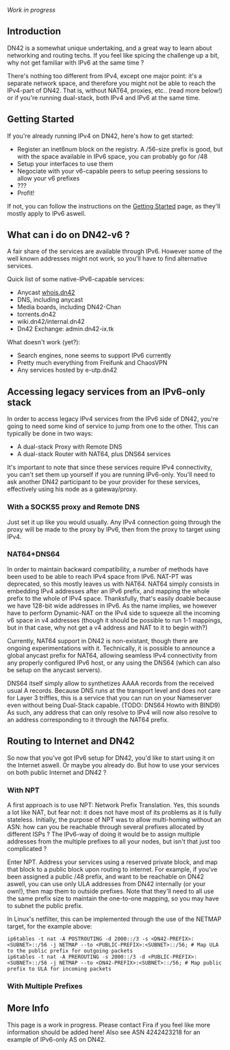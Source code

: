 _Work in progress_

## Introduction

DN42 is a somewhat unique undertaking, and a great way to learn about networking and routing techs.
If you feel like spicing the challenge up a bit, why not get familiar with IPv6 at the same time ?

There's nothing too different from IPv4, except one major point: it's a separate network space, and therefore you might not be able to reach the IPv4-part of DN42. That is, without NAT64, proxies, etc.. (read more below!) or if you're running dual-stack, both IPv4 and IPv6 at the same time.

## Getting Started

If you're already running IPv4 on DN42, here's how to get started:
 * Register an inet6num block on the registry. A /56-size prefix is good, but with the space available in IPv6 space, you can probably go for /48
 * Setup your interfaces to use them
 * Negociate with your v6-capable peers to setup peering sessions to allow your v6 prefixes
 * ???
 * Profit!

If not, you can follow the instructions on the [Getting Started](Getting-Started) page, as they'll mostly apply to IPv6 aswell.

## What can i do on DN42-v6 ?

A fair share of the services are available through IPv6. However some of the well known addresses might not work, so you'll have to find alternative services.

Quick list of some native-IPv6-capable services:
 * Anycast [whois.dn42](whois.dn42)
 * DNS, including anycast
 * Media boards, including DN42-Chan
 * torrents.dn42
 * wiki.dn42/internal.dn42
 * Dn42 Exchange: admin.dn42-ix.tk

What doesn't work (yet?): 
 * Search engines, none seems to support IPv6 currently
 * Pretty much everything from Freifunk and ChaosVPN
 * Any services hosted by e-utp.dn42 

## Accessing legacy services from an IPv6-only stack
In order to access legacy IPv4 services from the IPv6 side of DN42, you're going to need some kind of service to jump from one to the other.
This can typically be done in two ways:
 * A dual-stack Proxy with Remote DNS
 * A dual-stack Router with NAT64, plus DNS64 services

It's important to note that since these services require IPv4 connectivity, you can't set them up yourself if you are running IPv6-only. You'll need to ask another DN42 participant to be your provider for these services, effectively using his node as a gateway/proxy.

### With a SOCKS5 proxy and Remote DNS
Just set it up like you would usually. Any IPv4 connection going through the proxy will be made to the proxy by IPv6, then from the proxy to target using IPv4.

### NAT64+DNS64
In order to maintain backward compatibility, a number of methods have been used to be able to reach IPv4 space from IPv6. NAT-PT was deprecated, so this mostly leaves us with NAT64.
NAT64 simply consists in embedding IPv4 addresses after an IPv6 prefix, and mapping the whole prefix to the whole of IPv4 space. Thanksfully, that's easily doable because we have 128-bit wide addresses in IPv6. As the name implies, we however have to perform Dynamic-NAT on the IPv4 side to squeeze all the incoming v6 space in v4 addresses (though it should be possible to run 1-1 mappings, but in that case, why not get a v4 address and NAT to it to begin with?)

Currently, NAT64 support in DN42 is non-existant, though there are ongoing experimentations with it. Technically, it is possible to announce a global anycast prefix for NAT64, allowing seamless IPv4 connectivity from any properly configured IPv6 host, or any using the DNS64 (which can also be setup on the anycast servers).

DNS64 itself simply allow to synthetizes AAAA records from the received usual A records. Because DNS runs at the transport level and does not care for Layer 3 triffles, this is a service that you can run on your Nameserver even without being Dual-Stack capable. (TODO: DNS64 Howto with BIND9)
As such, any address that can only resolve to IPv4 will now also resolve to an address corresponding to it through the NAT64 prefix.

## Routing to Internet and DN42
So now that you've got IPv6 setup for DN42, you'd like to start using it on the Internet aswell. Or maybe you already do. But how to use your services on both public Internet and DN42 ?

### With NPT
A first approach is to use NPT: Network Prefix Translation. Yes, this sounds a lot like NAT, but fear not: it does not have most of its problems as it is fully stateless. Initially, the purpose of NPT was to allow multi-homing without an ASN: how can you be reachable through several prefixes allocated by different ISPs ? The IPv6-way of doing it would be to assign multiple addresses from the multiple prefixes to all your nodes, but isn't that just too complicated ?

Enter NPT. Address your services using a reserved private block, and map that block to a public block upon routing to internet. 
For example, if you've been assigned a public /48 prefix, and want to be reachable on DN42 aswell, you can use only ULA addresses from DN42 internally (or your own!), then map them to outside prefixes. Note that they'll need to all use the same prefix size to maintain the one-to-one mapping, so you may have to subnet the public prefix.

In Linux's netfilter, this can be implemented through the use of the NETMAP target, for the example above:
```
ip6tables -t nat -A POSTROUTING -d 2000::/3 -s <DN42-PREFIX>:<SUBNET>::/56 -j NETMAP --to <PUBLIC-PREFIX>:<SUBNET>::/56; # Map ULA to the public prefix for outgoing packets
ip6tables -t nat -A PREROUTING -s 2000::/3 -d <PUBLIC-PREFIX>:<SUBNET>::/56 -j NETMAP --to <DN42-PREFIX>:<SUBNET>::/56; # Map public prefix to ULA for incoming packets
```


### With Multiple Prefixes

## More Info
This page is a work in progress. Please contact Fira if you feel like more information should be added here! Also see ASN 4242423218 for an example of IPv6-only AS on DN42.
